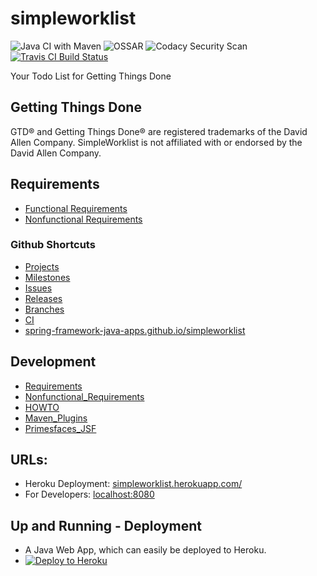 # simpleworklist

![Java CI with Maven](https://github.com/Spring-Framework-Java-Apps/simpleworklist/workflows/Java%20CI%20with%20Maven/badge.svg?branch=master)
![OSSAR](https://github.com/Spring-Framework-Java-Apps/simpleworklist/workflows/OSSAR/badge.svg)
![Codacy Security Scan](https://github.com/Spring-Framework-Java-Apps/simpleworklist/workflows/Codacy%20Security%20Scan/badge.svg)
[![Travis CI Build Status](https://travis-ci.com/Spring-Framework-Java-Apps/simpleworklist.svg?branch=master)](https://travis-ci.com/Spring-Framework-Java-Apps/simpleworklist)

Your Todo List for Getting Things Done

## Getting Things Done
GTD&reg; and Getting Things Done&reg; are registered trademarks of the David Allen Company. 
SimpleWorklist is not affiliated with or endorsed by the David Allen Company.

## Requirements
* [Functional Requirements](etc/requirements/Requirements.md)
* [Nonfunctional Requirements](etc/requirements/Nonfunctional_Requirements.md)

### Github Shortcuts
* [Projects](https://github.com/Spring-Framework-Java-Apps/simpleworklist/projects)
* [Milestones](https://github.com/Spring-Framework-Java-Apps/simpleworklist/milestones)
* [Issues](https://github.com/Spring-Framework-Java-Apps/simpleworklist/issues)
* [Releases](https://github.com/Spring-Framework-Java-Apps/simpleworklist/releases)
* [Branches](https://github.com/Spring-Framework-Java-Apps/simpleworklist/branches)
* [CI](https://github.com/Spring-Framework-Java-Apps/simpleworklist/actions)
* [spring-framework-java-apps.github.io/simpleworklist](http://spring-framework-java-apps.github.io/simpleworklist/)

## Development
* [Requirements](src/site/markdown/Requirements.md)
* [Nonfunctional_Requirements](src/site/markdown/Nonfunctional_Requirements.md)
* [HOWTO](etc/development/HOWTO.md)
* [Maven_Plugins](etc/development/Maven_Plugins.md)
* [Primesfaces_JSF](etc/development/Primesfaces_JSF.md)

## URLs:
* Heroku Deployment: [simpleworklist.herokuapp.com/](https://simpleworklist.herokuapp.com/)
* For Developers: [localhost:8080](http://localhost:8080/)

## Up and Running - Deployment
* A Java Web App, which can easily be deployed to Heroku.
* [![Deploy to Heroku](https://www.herokucdn.com/deploy/button.png)](https://heroku.com/deploy)

